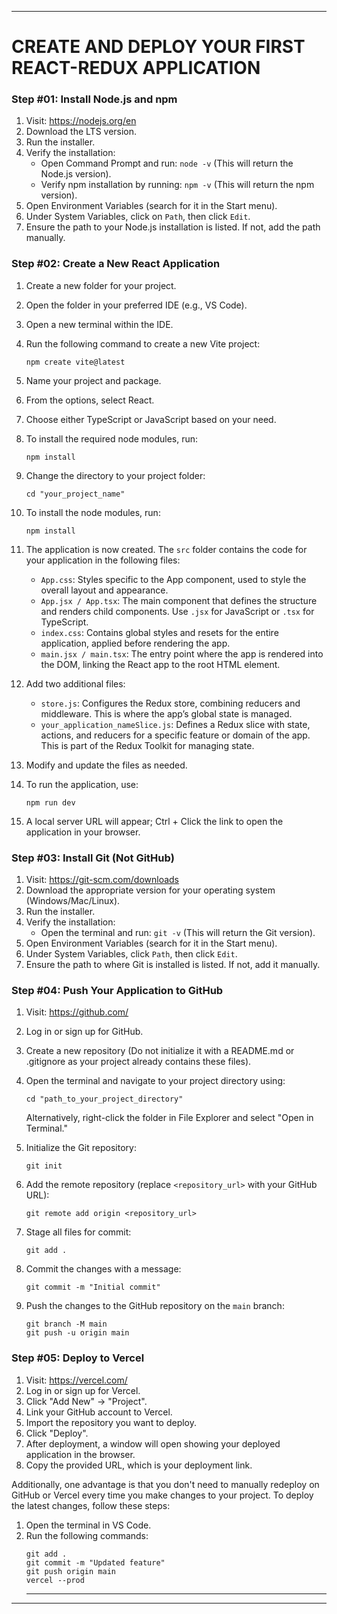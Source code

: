 
---

# CREATE AND DEPLOY YOUR FIRST REACT-REDUX APPLICATION

### Step #01: Install Node.js and npm

1. Visit: https://nodejs.org/en
2. Download the LTS version.
3. Run the installer.
4. Verify the installation:
   - Open Command Prompt and run: `node -v` (This will return the Node.js version).
   - Verify npm installation by running: `npm -v` (This will return the npm version).
5. Open Environment Variables (search for it in the Start menu).
6. Under System Variables, click on `Path`, then click `Edit`.
7. Ensure the path to your Node.js installation is listed. If not, add the path manually.

### Step #02: Create a New React Application

1. Create a new folder for your project.
2. Open the folder in your preferred IDE (e.g., VS Code).
3. Open a new terminal within the IDE.
4. Run the following command to create a new Vite project:
   ```
   npm create vite@latest
   ```
5. Name your project and package.
6. From the options, select React.
7. Choose either TypeScript or JavaScript based on your need.
8. To install the required node modules, run:
   ```
   npm install
   ```
9. Change the directory to your project folder:
   ```
   cd "your_project_name"
   ```
10. To install the node modules, run:
    ```
    npm install
    ```
11. The application is now created. The `src` folder contains the code for your application in the following files:
    - `App.css`: Styles specific to the App component, used to style the overall layout and appearance.
    - `App.jsx / App.tsx`: The main component that defines the structure and renders child components. Use `.jsx` for JavaScript or `.tsx` for TypeScript.
    - `index.css`: Contains global styles and resets for the entire application, applied before rendering the app.
    - `main.jsx / main.tsx`: The entry point where the app is rendered into the DOM, linking the React app to the root HTML element.

12. Add two additional files:
    - `store.js`: Configures the Redux store, combining reducers and middleware. This is where the app’s global state is managed.
    - `your_application_nameSlice.js`: Defines a Redux slice with state, actions, and reducers for a specific feature or domain of the app. This is part of the Redux Toolkit for managing state.

13. Modify and update the files as needed.
14. To run the application, use:
    ```
    npm run dev
    ```
15. A local server URL will appear; Ctrl + Click the link to open the application in your browser.

### Step #03: Install Git (Not GitHub)

1. Visit: https://git-scm.com/downloads
2. Download the appropriate version for your operating system (Windows/Mac/Linux).
3. Run the installer.
4. Verify the installation:
   - Open the terminal and run: `git -v` (This will return the Git version).
5. Open Environment Variables (search for it in the Start menu).
6. Under System Variables, click `Path`, then click `Edit`.
7. Ensure the path to where Git is installed is listed. If not, add it manually.

### Step #04: Push Your Application to GitHub

1. Visit: https://github.com/
2. Log in or sign up for GitHub.
3. Create a new repository (Do not initialize it with a README.md or .gitignore as your project already contains these files).
4. Open the terminal and navigate to your project directory using:
   ```
   cd "path_to_your_project_directory"
   ```
   Alternatively, right-click the folder in File Explorer and select "Open in Terminal."

5. Initialize the Git repository:
   ```
   git init
   ```

6. Add the remote repository (replace `<repository_url>` with your GitHub URL):
   ```
   git remote add origin <repository_url>
   ```

7. Stage all files for commit:
   ```
   git add .
   ```

8. Commit the changes with a message:
   ```
   git commit -m "Initial commit"
   ```

9. Push the changes to the GitHub repository on the `main` branch:
   ```
   git branch -M main
   git push -u origin main
   ```

### Step #05: Deploy to Vercel

1. Visit: https://vercel.com/
2. Log in or sign up for Vercel.
3. Click "Add New" -> "Project".
4. Link your GitHub account to Vercel.
5. Import the repository you want to deploy.
6. Click "Deploy".
7. After deployment, a window will open showing your deployed application in the browser.
8. Copy the provided URL, which is your deployment link.

Additionally, one advantage is that you don't need to manually redeploy on GitHub or Vercel every time you make changes to your project. To deploy the latest changes, follow these steps:
1. Open the terminal in VS Code.
2. Run the following commands:
   ```
   git add .
   git commit -m "Updated feature"
   git push origin main
   vercel --prod
   ```
   ---

---
